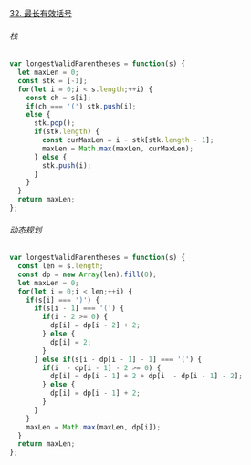 [32. 最长有效括号](https://leetcode.cn/problems/longest-valid-parentheses/description/?envType=study-plan-v2&envId=top-100-liked)

###### 栈

```javascript
var longestValidParentheses = function(s) {
  let maxLen = 0;
  const stk = [-1];
  for(let i = 0;i < s.length;++i) {
    const ch = s[i];
    if(ch === '(') stk.push(i);
    else {
      stk.pop();
      if(stk.length) {
        const curMaxLen = i - stk[stk.length - 1];
        maxLen = Math.max(maxLen, curMaxLen);
      } else {
        stk.push(i);
      }
    }
  }
  return maxLen;
};
```

###### 动态规划

```javascript
var longestValidParentheses = function(s) {
  const len = s.length;
  const dp = new Array(len).fill(0);
  let maxLen = 0;
  for(let i = 0;i < len;++i) {
    if(s[i] === ')') {
      if(s[i - 1] === '(') {
        if(i - 2 >= 0) {
          dp[i] = dp[i - 2] + 2;
        } else {
          dp[i] = 2;
        }
      } else if(s[i - dp[i - 1] - 1] === '(') {
        if(i  - dp[i - 1] - 2 >= 0) {
          dp[i] = dp[i - 1] + 2 + dp[i  - dp[i - 1] - 2];
        } else {
          dp[i] = dp[i - 1] + 2;
        }
      }
    }
    maxLen = Math.max(maxLen, dp[i]);
  }
  return maxLen;
};
```